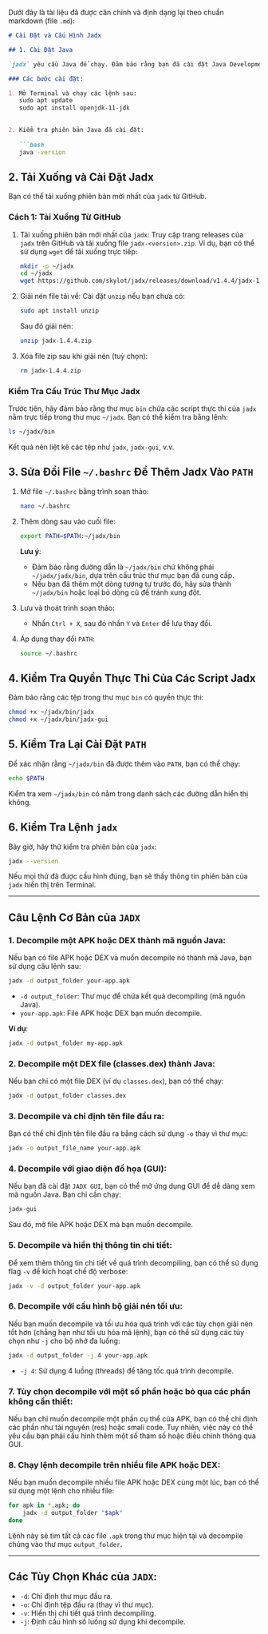 Dưới đây là tài liệu đã được căn chỉnh và định dạng lại theo chuẩn markdown (file `.md`):

```markdown
# Cài Đặt và Cấu Hình Jadx

## 1. Cài Đặt Java

`jadx` yêu cầu Java để chạy. Đảm bảo rằng bạn đã cài đặt Java Development Kit (JDK) trên hệ thống của mình.

### Các bước cài đặt:

1. Mở Terminal và chạy các lệnh sau:
   sudo apt update
   sudo apt install openjdk-11-jdk
   

2. Kiểm tra phiên bản Java đã cài đặt:
   
   ```bash
   java -version
   ```

## 2. Tải Xuống và Cài Đặt Jadx

Bạn có thể tải xuống phiên bản mới nhất của `jadx` từ GitHub.

### Cách 1: Tải Xuống Từ GitHub

1. Tải xuống phiên bản mới nhất của `jadx`: Truy cập trang releases của `jadx` trên GitHub và tải xuống file `jadx-<version>.zip`. Ví dụ, bạn có thể sử dụng `wget` để tải xuống trực tiếp:

   ```bash
   mkdir -p ~/jadx
   cd ~/jadx
   wget https://github.com/skylot/jadx/releases/download/v1.4.4/jadx-1.4.4.zip
   ```

2. Giải nén file tải về: Cài đặt `unzip` nếu bạn chưa có:

   ```bash
   sudo apt install unzip
   ```

   Sau đó giải nén:

   ```bash
   unzip jadx-1.4.4.zip
   ```

3. Xóa file zip sau khi giải nén (tuỳ chọn):

   ```bash
   rm jadx-1.4.4.zip
   ```

### Kiểm Tra Cấu Trúc Thư Mục Jadx

Trước tiên, hãy đảm bảo rằng thư mục `bin` chứa các script thực thi của `jadx` nằm trực tiếp trong thư mục `~/jadx`. Bạn có thể kiểm tra bằng lệnh:

```bash
ls ~/jadx/bin
```

Kết quả nên liệt kê các tệp như `jadx`, `jadx-gui`, v.v.

## 3. Sửa Đổi File `~/.bashrc` Để Thêm Jadx Vào `PATH`

1. Mở file `~/.bashrc` bằng trình soạn thảo:

   ```bash
   nano ~/.bashrc
   ```

2. Thêm dòng sau vào cuối file:

   ```bash
   export PATH=$PATH:~/jadx/bin
   ```

   **Lưu ý**:
   - Đảm bảo rằng đường dẫn là `~/jadx/bin` chứ không phải `~/jadx/jadx/bin`, dựa trên cấu trúc thư mục bạn đã cung cấp.
   - Nếu bạn đã thêm một dòng tương tự trước đó, hãy sửa thành `~/jadx/bin` hoặc loại bỏ dòng cũ để tránh xung đột.

3. Lưu và thoát trình soạn thảo:
   - Nhấn `Ctrl + X`, sau đó nhấn `Y` và `Enter` để lưu thay đổi.

4. Áp dụng thay đổi `PATH`:

   ```bash
   source ~/.bashrc
   ```

## 4. Kiểm Tra Quyền Thực Thi Của Các Script Jadx

Đảm bảo rằng các tệp trong thư mục `bin` có quyền thực thi:

```bash
chmod +x ~/jadx/bin/jadx
chmod +x ~/jadx/bin/jadx-gui
```

## 5. Kiểm Tra Lại Cài Đặt `PATH`

Để xác nhận rằng `~/jadx/bin` đã được thêm vào `PATH`, bạn có thể chạy:

```bash
echo $PATH
```

Kiểm tra xem `~/jadx/bin` có nằm trong danh sách các đường dẫn hiển thị không.

## 6. Kiểm Tra Lệnh `jadx`

Bây giờ, hãy thử kiểm tra phiên bản của `jadx`:

```bash
jadx --version
```

Nếu mọi thứ đã được cấu hình đúng, bạn sẽ thấy thông tin phiên bản của `jadx` hiển thị trên Terminal.

---

## Câu Lệnh Cơ Bản của `JADX`

### 1. Decompile một APK hoặc DEX thành mã nguồn Java:

Nếu bạn có file APK hoặc DEX và muốn decompile nó thành mã Java, bạn sử dụng câu lệnh sau:

```bash
jadx -d output_folder your-app.apk
```

- `-d output_folder`: Thư mục để chứa kết quả decompiling (mã nguồn Java).
- `your-app.apk`: File APK hoặc DEX bạn muốn decompile.

**Ví dụ**:

```bash
jadx -d output_folder my-app.apk
```

### 2. Decompile một DEX file (classes.dex) thành Java:

Nếu bạn chỉ có một file DEX (ví dụ `classes.dex`), bạn có thể chạy:

```bash
jadx -d output_folder classes.dex
```

### 3. Decompile và chỉ định tên file đầu ra:

Bạn có thể chỉ định tên file đầu ra bằng cách sử dụng `-o` thay vì thư mục:

```bash
jadx -o output_file_name your-app.apk
```

### 4. Decompile với giao diện đồ họa (GUI):

Nếu bạn đã cài đặt `JADX GUI`, bạn có thể mở ứng dụng GUI để dễ dàng xem mã nguồn Java. Bạn chỉ cần chạy:

```bash
jadx-gui
```

Sau đó, mở file APK hoặc DEX mà bạn muốn decompile.

### 5. Decompile và hiển thị thông tin chi tiết:

Để xem thêm thông tin chi tiết về quá trình decompiling, bạn có thể sử dụng flag `-v` để kích hoạt chế độ verbose:

```bash
jadx -v -d output_folder your-app.apk
```

### 6. Decompile với cấu hình bộ giải nén tối ưu:

Nếu bạn muốn decompile và tối ưu hóa quá trình với các tùy chọn giải nén tốt hơn (chẳng hạn như tối ưu hóa mã lệnh), bạn có thể sử dụng các tùy chọn như `-j` cho bộ nhớ đa luồng:

```bash
jadx -d output_folder -j 4 your-app.apk
```

- `-j 4`: Sử dụng 4 luồng (threads) để tăng tốc quá trình decompile.

### 7. Tùy chọn decompile với một số phần hoặc bỏ qua các phần không cần thiết:

Nếu bạn chỉ muốn decompile một phần cụ thể của APK, bạn có thể chỉ định các phần như tài nguyên (res) hoặc smali code. Tuy nhiên, việc này có thể yêu cầu bạn phải cấu hình thêm một số tham số hoặc điều chỉnh thông qua GUI.

### 8. Chạy lệnh decompile trên nhiều file APK hoặc DEX:

Nếu bạn muốn decompile nhiều file APK hoặc DEX cùng một lúc, bạn có thể sử dụng một lệnh cho nhiều file:

```bash
for apk in *.apk; do
    jadx -d output_folder "$apk"
done
```

Lệnh này sẽ tìm tất cả các file `.apk` trong thư mục hiện tại và decompile chúng vào thư mục `output_folder`.

---

## Các Tùy Chọn Khác của `JADX`:

- `-d`: Chỉ định thư mục đầu ra.
- `-o`: Chỉ định tệp đầu ra (thay vì thư mục).
- `-v`: Hiển thị chi tiết quá trình decompiling.
- `-j`: Định cấu hình số luồng sử dụng khi decompile.
```


